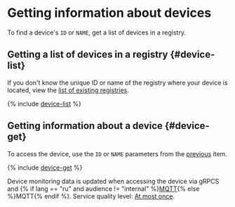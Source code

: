 # Getting information about devices

To find a device's `ID` or `NAME`, get a list of devices in a registry.

## Getting a list of devices in a registry {#device-list}

If you don't know the unique ID or name of the registry where your device is located, view the [list of existing registries](../registry/registry-list.md#registry-list).

{% include [device-list](../../../_includes/iot-core/device-list.md) %}

## Getting information about a device {#device-get}

To access the device, use the `ID` or `NAME` parameters from the [previous](#device-list) item.

{% include [device-get](../../../_includes/iot-core/device-get.md) %}

Device monitoring data is updated when accessing the device via gRPCS and {% if lang == "ru" and audience != "internal" %}[MQTT](../../../glossary/mqtt-server.md){% else %}MQTT{% endif %}. Service quality level: [At most once](../../concepts/index.md#qos).
